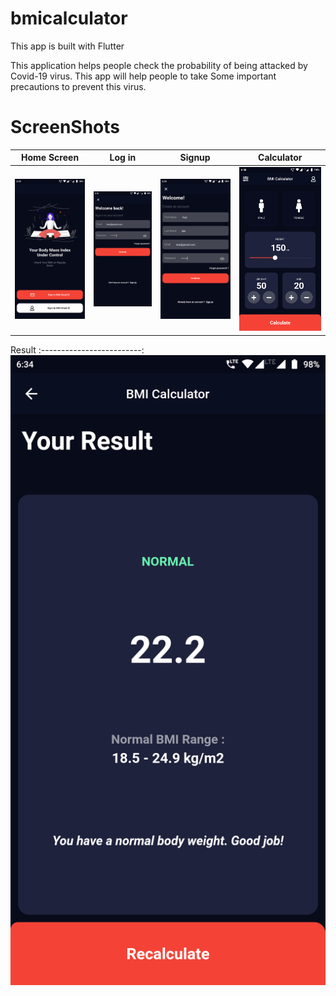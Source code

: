 # bmicalculator
 This app is built with Flutter 

This application helps people check the probability of being attacked by Covid-19 virus. This app will help people to take Some important precautions to prevent this virus. 

# ScreenShots

Home Screen           |  Log in           |  Signup           |  Calculator          
:-------------------------:|:-------------------------:|:-------------------------:|:-------------------------:
![](Landing.png)  |  ![Login](login.png) | ![signup](signup.png) | ![bmicalculator](home.png) 

Result
:-------------------------:
![signup](result.png)
